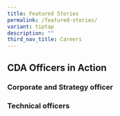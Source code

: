 ```yaml
---
title: Featured Stories
permalink: /featured-stories/
variant: tiptap
description: ""
third_nav_title: Careers
---
```

<h2>CDA Officers in Action</h2>
<p></p>
<h3>Corporate and Strategy officer</h3>
<p></p>
<h3>Technical officers</h3>
<p></p>